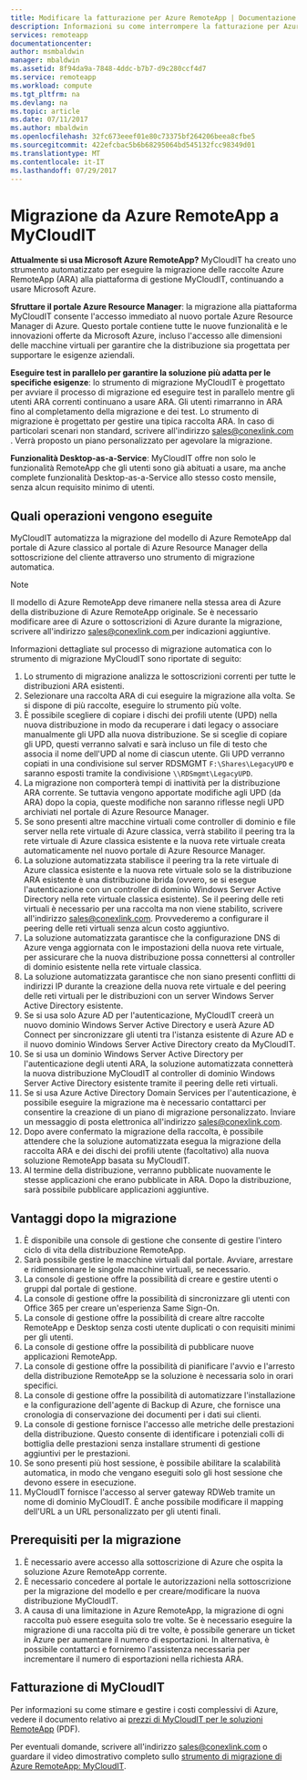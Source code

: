 ```yaml
---
title: Modificare la fatturazione per Azure RemoteApp | Documentazione Microsoft
description: Informazioni su come interrompere la fatturazione per Azure RemoteApp.
services: remoteapp
documentationcenter: 
author: msmbaldwin
manager: mbaldwin
ms.assetid: 8f94da9a-7848-4ddc-b7b7-d9c280ccf4d7
ms.service: remoteapp
ms.workload: compute
ms.tgt_pltfrm: na
ms.devlang: na
ms.topic: article
ms.date: 07/11/2017
ms.author: mbaldwin
ms.openlocfilehash: 32fc673eeef01e80c73375bf264206beea8cfbe5
ms.sourcegitcommit: 422efcbac5b6b68295064bd545132fcc98349d01
ms.translationtype: MT
ms.contentlocale: it-IT
ms.lasthandoff: 07/29/2017
---
```

# <a name="migrate-from-azure-remoteapp-to-mycloudit"></a>Migrazione da Azure RemoteApp a MyCloudIT 

**Attualmente si usa Microsoft Azure RemoteApp?**  MyCloudIT ha creato uno strumento automatizzato per eseguire la migrazione delle raccolte Azure RemoteApp (ARA) alla piattaforma di gestione MyCloudIT, continuando a usare Microsoft Azure.

**Sfruttare il portale Azure Resource Manager**: la migrazione alla piattaforma MyCloudIT consente l'accesso immediato al nuovo portale Azure Resource Manager di Azure. Questo portale contiene tutte le nuove funzionalità e le innovazioni offerte da Microsoft Azure, incluso l'accesso alle dimensioni delle macchine virtuali per garantire che la distribuzione sia progettata per supportare le esigenze aziendali.

**Eseguire test in parallelo per garantire la soluzione più adatta per le specifiche esigenze**: lo strumento di migrazione MyCloudIT è progettato per avviare il processo di migrazione ed eseguire test in parallelo mentre gli utenti ARA correnti continuano a usare ARA.  Gli utenti rimarranno in ARA fino al completamento della migrazione e dei test.  Lo strumento di migrazione è progettato per gestire una tipica raccolta ARA.  In caso di particolari scenari non standard, scrivere all'indirizzo [ sales@conexlink.com ](mailto:sales@conexlink.com). Verrà proposto un piano personalizzato per agevolare la migrazione.

**Funzionalità Desktop-as-a-Service**: MyCloudIT offre non solo le funzionalità RemoteApp che gli utenti sono già abituati a usare, ma anche complete funzionalità Desktop-as-a-Service allo stesso costo mensile, senza alcun requisito minimo di utenti.

## <a name="what-we-will-do-for-you"></a>Quali operazioni vengono eseguite

MyCloudIT automatizza la migrazione del modello di Azure RemoteApp dal portale di Azure classico al portale di Azure Resource Manager della sottoscrizione del cliente attraverso uno strumento di migrazione automatica.  

> [!NOTE]
> Il modello di Azure RemoteApp deve rimanere nella stessa area di Azure della distribuzione di Azure RemoteApp originale.  Se è necessario modificare aree di Azure o sottoscrizioni di Azure durante la migrazione, scrivere all'indirizzo [ sales@conexlink.com ](mailto:sales@conexlink.com) per indicazioni aggiuntive.

Informazioni dettagliate sul processo di migrazione automatica con lo strumento di migrazione MyCloudIT sono riportate di seguito:

1. Lo strumento di migrazione analizza le sottoscrizioni correnti per tutte le distribuzioni ARA esistenti.  
2. Selezionare una raccolta ARA di cui eseguire la migrazione alla volta.  Se si dispone di più raccolte, eseguire lo strumento più volte.
3. È possibile scegliere di copiare i dischi dei profili utente (UPD) nella nuova distribuzione in modo da recuperare i dati legacy o associare manualmente gli UPD alla nuova distribuzione. Se si sceglie di copiare gli UPD, questi verranno salvati e sarà incluso un file di testo che associa il nome dell'UPD al nome di ciascun utente.  Gli UPD verranno copiati in una condivisione sul server RDSMGMT `F:\Shares\LegacyUPD` e saranno esposti tramite la condivisione `\\RDSmgmt\LegacyUPD`. 
4. La migrazione non comporterà tempi di inattività per la distribuzione ARA corrente.  Se tuttavia vengono apportate modifiche agli UPD (da ARA) dopo la copia, queste modifiche non saranno riflesse negli UPD archiviati nel portale di Azure Resource Manager. 
5. Se sono presenti altre macchine virtuali come controller di dominio e file server nella rete virtuale di Azure classica, verrà stabilito il peering tra la rete virtuale di Azure classica esistente e la nuova rete virtuale creata automaticamente nel nuovo portale di Azure Resource Manager.
6. La soluzione automatizzata stabilisce il peering tra la rete virtuale di Azure classica esistente e la nuova rete virtuale solo se la distribuzione ARA esistente è una distribuzione ibrida (ovvero, se si esegue l'autenticazione con un controller di dominio Windows Server Active Directory nella rete virtuale classica esistente). Se il peering delle reti virtuali è necessario per una raccolta ma non viene stabilito, scrivere all'indirizzo [sales@conexlink.com](mailto:sales@conexlink.com). Provvederemo a configurare il peering delle reti virtuali senza alcun costo aggiuntivo.
7. La soluzione automatizzata garantisce che la configurazione DNS di Azure venga aggiornata con le impostazioni della nuova rete virtuale, per assicurare che la nuova distribuzione possa connettersi al controller di dominio esistente nella rete virtuale classica.
8. La soluzione automatizzata garantisce che non siano presenti conflitti di indirizzi IP durante la creazione della nuova rete virtuale e del peering delle reti virtuali per le distribuzioni con un server Windows Server Active Directory esistente.
9. Se si usa solo Azure AD per l'autenticazione, MyCloudIT creerà un nuovo dominio Windows Server Active Directory e userà Azure AD Connect per sincronizzare gli utenti tra l'istanza esistente di Azure AD e il nuovo dominio Windows Server Active Directory creato da MyCloudIT.
10. Se si usa un dominio Windows Server Active Directory per l'autenticazione degli utenti ARA, la soluzione automatizzata connetterà la nuova distribuzione MyCloudIT al controller di dominio Windows Server Active Directory esistente tramite il peering delle reti virtuali.
11. Se si usa Azure Active Directory Domain Services per l'autenticazione, è possibile eseguire la migrazione ma è necessario contattarci per consentire la creazione di un piano di migrazione personalizzato.  Inviare un messaggio di posta elettronica all'indirizzo [sales@conexlink.com](mailto:sales@conexlink.com). 
12. Dopo avere confermato la migrazione della raccolta, è possibile attendere che la soluzione automatizzata esegua la migrazione della raccolta ARA e dei dischi dei profili utente (facoltativo) alla nuova soluzione RemoteApp basata su MyCloudIT.
13. Al termine della distribuzione, verranno pubblicate nuovamente le stesse applicazioni che erano pubblicate in ARA. Dopo la distribuzione, sarà possibile pubblicare applicazioni aggiuntive.

## <a name="post-migration-benefits"></a>Vantaggi dopo la migrazione

1. È disponibile una console di gestione che consente di gestire l'intero ciclo di vita della distribuzione RemoteApp.
2. Sarà possibile gestire le macchine virtuali dal portale.  Avviare, arrestare e ridimensionare le singole macchine virtuali, se necessario.
3. La console di gestione offre la possibilità di creare e gestire utenti o gruppi dal portale di gestione.
4. La console di gestione offre la possibilità di sincronizzare gli utenti con Office 365 per creare un'esperienza Same Sign-On.
5. La console di gestione offre la possibilità di creare altre raccolte RemoteApp e Desktop senza costi utente duplicati o con requisiti minimi per gli utenti. 
6. La console di gestione offre la possibilità di pubblicare nuove applicazioni RemoteApp.
7. La console di gestione offre la possibilità di pianificare l'avvio e l'arresto della distribuzione RemoteApp se la soluzione è necessaria solo in orari specifici.
8. La console di gestione offre la possibilità di automatizzare l'installazione e la configurazione dell'agente di Backup di Azure, che fornisce una cronologia di conservazione dei documenti per i dati sui clienti.
9. La console di gestione fornisce l'accesso alle metriche delle prestazioni della distribuzione.  Questo consente di identificare i potenziali colli di bottiglia delle prestazioni senza installare strumenti di gestione aggiuntivi per le prestazioni.
10. Se sono presenti più host sessione, è possibile abilitare la scalabilità automatica, in modo che vengano eseguiti solo gli host sessione che devono essere in esecuzione.
11. MyCloudIT fornisce l'accesso al server gateway RDWeb tramite un nome di dominio MyCloudIT.  È anche possibile modificare il mapping dell'URL a un URL personalizzato per gli utenti finali.

## <a name="prerequisites-for-migration"></a>Prerequisiti per la migrazione

1. È necessario avere accesso alla sottoscrizione di Azure che ospita la soluzione Azure RemoteApp corrente.
2. È necessario concedere al portale le autorizzazioni nella sottoscrizione per la migrazione del modello e per creare/modificare la nuova distribuzione MyCloudIT.
3. A causa di una limitazione in Azure RemoteApp, la migrazione di ogni raccolta può essere eseguita solo tre volte.  Se è necessario eseguire la migrazione di una raccolta più di tre volte, è possibile generare un ticket in Azure per aumentare il numero di esportazioni. In alternativa, è possibile contattarci e forniremo l'assistenza necessaria per incrementare il numero di esportazioni nella richiesta ARA.

## <a name="mycloudit-billing"></a>Fatturazione di MyCloudIT

Per informazioni su come stimare e gestire i costi complessivi di Azure, vedere il documento relativo ai [prezzi di MyCloudIT per le soluzioni RemoteApp](https://mcitdocuments.blob.core.windows.net/terms/MyCloudIT_Pricing_Overview.pdf) (PDF).

Per eventuali domande, scrivere all'indirizzo [sales@conexlink.com](mailto:sales@conexlink.com) o guardare il video dimostrativo completo sullo [strumento di migrazione di Azure RemoteApp: MyCloudIT](https://www.youtube.com/watch?v=YQ_1F-JeeLM&t=482s). 

